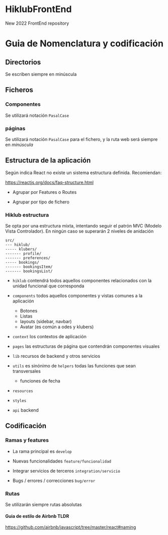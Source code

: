 # HiklubFrontEnd
New 2022 FrontEnd repository

# Guia de Nomenclatura y codificación 

## Directorios
Se escriben siempre en minúscula

## Ficheros

### Componentes
Se utilizará notación `PasalCase`

### páginas
Se utilizará notación `PasalCase` para el fichero, y la ruta web será siempre en _minúscula_

## Estructura de la aplicación
Según indica React no existe un sistema estructura definida. Recomiendan:

https://reactjs.org/docs/faq-structure.html

* Agrupar por Features o Routes

* Agrupar por tipo de fichero

### Hiklub estructura
Se opta por una estructura mixta, intentando seguir el patrón MVC (Modelo Vista Controlador).
En ningún caso se superarán 2 niveles de anidación

```
src/
--- hiklub/
----- klubers/
------- profile/
------- preferences/
----- bookings/
------- bookingsItem/
------- bookingsList/
```

* `hiklub` contendrá todos aquellos componentes relacionados con la unidad funcional que corresponda

* `components` todos aquellos componentes y vistas comunes a la aplicación
    - Botones
    - Listas
    - layouts (sidebar, navbar)
    - Avatar (es común a odes y klubers)

* `context` los contextos de aplicación

* `pages` las estructuras de página que contendrán componentes visuales

* `lib` recursos de backend y otros servicios

* `utils` es sinónimo de `helpers` todas las funciones que sean transversales
    - funciones de fecha

* `resources`

* `styles`

* `api` backend 

## Codificación

### Ramas y features

* La rama principal es `develop`

* Nuevas funcionalidades `feature/funcionalidad`

* Integrar servicios de terceros `integration/servicio`

* Bugs / errores / correcciones `bug/error`


### Rutas
Se utilizarán siempre rutas absolutas

#### Guia de estilo de Airbnb TLDR
https://github.com/airbnb/javascript/tree/master/react#naming